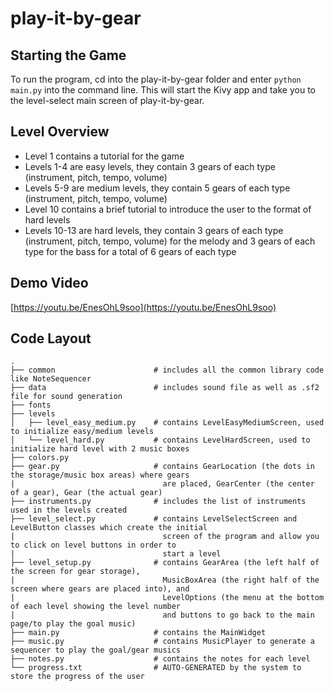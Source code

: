 # play-it-by-gear


## Starting the Game
To run the program, cd into the play-it-by-gear folder and enter `python main.py` into the command line.  This will start the Kivy app and take you to the level-select main screen of play-it-by-gear.

## Level Overview
- Level 1 contains a tutorial for the game
- Levels 1-4 are easy levels, they contain 3 gears of each type (instrument, pitch, tempo, volume)
- Levels 5-9 are medium levels, they contain 5 gears of each type (instrument, pitch, tempo, volume)
- Level 10 contains a brief tutorial to introduce the user to the format of hard levels
- Levels 10-13 are hard levels, they contain 3 gears of each type (instrument, pitch, tempo, volume) for the melody and 3 gears of each type for the bass for a total of 6 gears of each type

## Demo Video
[https://youtu.be/EnesOhL9soo](https://youtu.be/EnesOhL9soo)

## Code Layout
```
.
├── common                      # includes all the common library code like NoteSequencer
├── data                        # includes sound file as well as .sf2 file for sound generation
├── fonts                   
├── levels                  
│   ├── level_easy_medium.py    # contains LevelEasyMediumScreen, used to initialize easy/medium levels
│   └── level_hard.py           # contains LevelHardScreen, used to initialize hard level with 2 music boxes
├── colors.py               
├── gear.py                     # contains GearLocation (the dots in the storage/music box areas) where gears
|                                 are placed, GearCenter (the center of a gear), Gear (the actual gear)
├── instruments.py              # includes the list of instruments used in the levels created
├── level_select.py             # contains LevelSelectScreen and LevelButton classes which create the initial
|                                 screen of the program and allow you to click on level buttons in order to
|                                 start a level
├── level_setup.py              # contains GearArea (the left half of the screen for gear storage),
|                                 MusicBoxArea (the right half of the screen where gears are placed into), and
|                                 LevelOptions (the menu at the bottom of each level showing the level number
|                                 and buttons to go back to the main page/to play the goal music)
├── main.py                     # contains the MainWidget
├── music.py                    # contains MusicPlayer to generate a sequencer to play the goal/gear musics
├── notes.py                    # contains the notes for each level
└── progress.txt                # AUTO-GENERATED by the system to store the progress of the user
```
